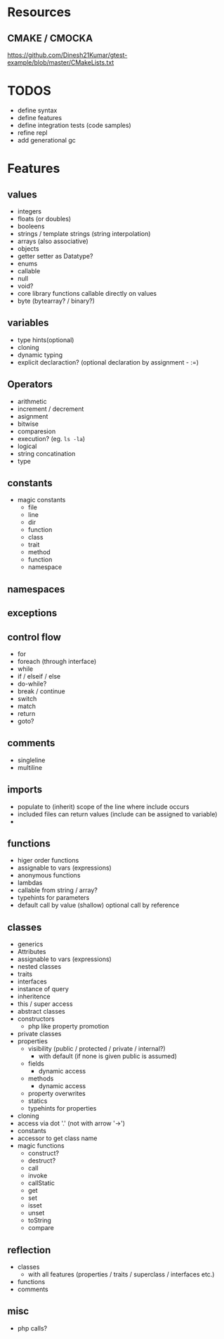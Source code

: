 # Resources
## CMAKE / CMOCKA
https://github.com/Dinesh21Kumar/gtest-example/blob/master/CMakeLists.txt


# TODOS
- define syntax
- define features
- define integration tests (code samples)
- refine repl
- add generational gc

# Features
## values
- integers
- floats (or doubles)
- booleens
- strings / template strings (string interpolation)
- arrays (also associative)
- objects
- getter setter as Datatype?
- enums
- callable
- null
- void?
- core library functions callable directly on values
- byte (bytearray? / binary?)

## variables
- type hints(optional)
- cloning
- dynamic typing
- explicit declaraction? (optional declaration by assignment - :=)

## Operators
- arithmetic
- increment / decrement
- asignment
- bitwise
- comparesion
- execution? (eg. `ls -la`)
- logical
- string concatination
- type 

## constants
- magic constants
  - file
  - line
  - dir
  - function
  - class
  - trait
  - method
  - function
  - namespace
## namespaces
## exceptions
## control flow
- for
- foreach (through interface)
- while
- if / elseif / else
- do-while?
- break / continue
- switch
- match
- return 
- goto?

## comments
- singleline
- multiline

## imports
- populate to (inherit) scope of the line where include occurs
- included files can return values (include can be assigned to variable)
-

## functions
- higer order functions
- assignable to vars (expressions)
- anonymous functions
- lambdas
- callable from string / array?
- typehints for parameters
- default call by value (shallow) optional call by reference 

## classes
- generics
- Attributes
- assignable to vars (expressions)
- nested classes
- traits
- interfaces
- instance of query
- inheritence
- this / super access
- abstract classes
- constructors
  - php like property promotion
- private classes
- properties
    - visibility (public / protected / private / internal?)
      - with default (if none is given public is assumed)
    - fields
      - dynamic access
    - methods
      - dynamic access
    - property overwrites
    - statics
    - typehints for properties
- cloning
- access via dot '.' (not with arrow '->')
- constants
- accessor to get class name
- magic functions
  - construct?
  - destruct?
  - call
  - invoke
  - callStatic
  - get
  - set
  - isset
  - unset
  - toString
  - compare

## reflection
- classes
  - with all features (properties / traits / superclass / interfaces etc.)
- functions
- comments

## misc
- php calls?